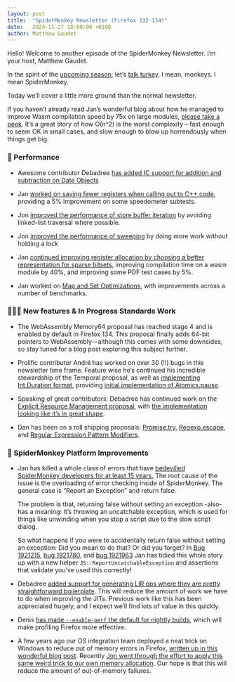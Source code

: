 ```yaml
---
layout: post
title:  "SpiderMonkey Newsletter (Firefox 132-134)"
date:   2024-11-27 18:00:00 +0100
author: Matthew Gaudet
---
```


Hello! Welcome to another episode of the SpiderMonkey Newsletter. I’m your host,
Matthew Gaudet.

In the spirit of the [upcoming
season](https://en.wikipedia.org/wiki/Thanksgiving_\(United_States\)), let’s [talk
turkey](https://en.wiktionary.org/wiki/talk_turkey). I mean, monkeys. I mean
SpiderMonkey.

Today we’ll cover a little more ground than the normal newsletter.

If you haven’t already read Jan’s wonderful blog about how he managed to improve Wasm
compilation speed by 75x on large modules, [please take a
peek](https://spidermonkey.dev/blog/2024/10/16/75x-faster-optimizing-the-ion-compiler-backend.html).
It’s a great story of how O(n^2) is the worst complexity – fast enough to seem OK in
small cases, and slow enough to blow up horrendously when things get big.

### 🚀 Performance

- Awesome contributor Debadree [has added IC support for addition and subtraction on
  Date Objects](https://bugzilla.mozilla.org/show_bug.cgi?id=1490441)
  
- Jan [worked on saving fewer registers when calling out to C++
  code](https://bugzilla.mozilla.org/show_bug.cgi?id=1919217), providing a 5%
  improvement on some speedometer subtests.

- Jon [improved the performance of store buffer
  iteration](https://bugzilla.mozilla.org/show_bug.cgi?id=1920761) by avoiding
  linked-list traversal where possible.

- Jon [improved the performance of
  sweeping](https://bugzilla.mozilla.org/show_bug.cgi?id=1925581) by doing more work
  without holding a lock

- Jan [continued improving register allocation by choosing a better representation
  for sparse bitsets](http://bugzilla.mozilla.org/show_bug.cgi?id=1920430), improving
  compilation time on a wasm module by 40%, and improving some PDF test cases by 5%.

- Jan worked on [Map and Set
  Optimizations,](https://bugzilla.mozilla.org/show_bug.cgi?id=1851662) with
  improvements across a number of benchmarks.

### 👷🏽‍♀️ New features & In Progress Standards Work

- The WebAssembly Memory64 proposal has reached stage 4 and is enabled by default in
  Firefox 134. This proposal finally adds 64-bit pointers to WebAssembly—although
  this comes with some downsides, so stay tuned for a blog post exploring this
  subject further.

- Prolific contributor André has worked on over 30 (‼) bugs in this newsletter time
  frame. Feature wise he’s continued his incredible stewardship of the Temporal
  proposal, as well as [implementing Int.Duration
  format](https://bugzilla.mozilla.org/show_bug.cgi?id=1648139), providing [initial
  implementation of
  Atomics.pause](https://bugzilla.mozilla.org/show_bug.cgi?id=1930952).

- Speaking of great contributors: Debadree has continued work on the [Explicit
  Resource Management
  proposal](https://github.com/tc39/proposal-explicit-resource-management), with [the
  implementation looking like it’s in great
  shape](https://bugzilla.mozilla.org/show_bug.cgi?id=1569081).

- Dan has been on a roll shipping proposals:
  [Promise.try](https://bugzilla.mozilla.org/show_bug.cgi?id=1918235),
  [Regexp.escape](https://bugzilla.mozilla.org/show_bug.cgi?id=1918235), and [Regular
  Expression Pattern
  Modifiers](https://bugzilla.mozilla.org/show_bug.cgi?id=1913752).

### **🚉** SpiderMonkey Platform Improvements

- Jan has killed a whole class of errors that have [bedevilled SpiderMonkey
  developers for at least 15
  years.](https://bugzilla.mozilla.org/show_bug.cgi?id=552007) The root cause of the
  issue is the overloading of error checking inside of SpiderMonkey. The general case
  is “Report an Exception” and return false.

  The problem is that, returning false without setting an exception \-also- has a
  meaning: It’s throwing an uncatchable exception, which is used for things like
  unwinding when you stop a script due to the slow script dialog.

  So what happens if you were to accidentally return false without setting an
  exception: Did you mean to do that? Or did you forget? In [Bug
  1921215](https://bugzilla.mozilla.org/show_bug.cgi?id=1921215), [bug
  1921780](https://bugzilla.mozilla.org/show_bug.cgi?id=1921780), and [bug
  1921963](https://bugzilla.mozilla.org/show_bug.cgi?id=1921963) Jan has tidied this
  whole story up with a new helper `JS::ReportUncatchableException` and assertions
  that validate you’ve used this correctly!

- Debadree [added support for generating LIR ops where they are pretty
  straightforward boilerplate](https://bugzilla.mozilla.org/show_bug.cgi?id=1916359).
  This will reduce the amount of work we have to do when improving the JITs. Previous
  work like this has been appreciated hugely, and I expect we’ll find lots of value
  in this quickly.

- Denis [has made `--enable-perf` the default for nightly
  builds](https://bugzilla.mozilla.org/show_bug.cgi?id=1918139), which will make
  profiling Firefox more effective.

- A few years ago our OS integration team deployed a neat trick on Windows to reduce
  out of memory errors in Firefox, [written up in this wonderful blog
  post](https://hacks.mozilla.org/2022/11/improving-firefox-stability-with-this-one-weird-trick/).
  Recently [Jon went through the effort to apply this same weird trick to our own
  memory allocation](https://bugzilla.mozilla.org/show_bug.cgi?id=1786451). Our hope
  is that this will reduce the amount of out-of-memory failures.

